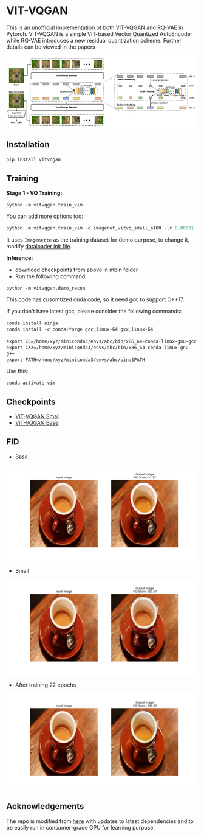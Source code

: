 <div id="top"></div>

# VIT-VQGAN

This is an unofficial implementation of both [ViT-VQGAN](https://arxiv.org/abs/2110.04627) and [RQ-VAE](https://arxiv.org/abs/2110.04627) in Pytorch. ViT-VQGAN is a simple ViT-based Vector Quantized AutoEncoder while RQ-VAE introduces a new residual quantization scheme. Further details can be viewed in the papers

![](https://raw.githubusercontent.com/henrywoo/vim/main/vitvqgan.png)


## Installation

```python
pip install vitvqgan 
```


## Training

**Stage 1 - VQ Training:**
```
python -m vitvqgan.train_vim
```

You can add more options too:

```python
python -m vitvqgan.train_vim -c imagenet_vitvq_small_a100 -lr 0.00001 -e 100 -ng 6
```

It uses `Imagenette` as the training dataset for demo purpose, to change it, modify [dataloader init file](vitvqgan/dataloader/__init__.py).

**Inference:**
- download checkpoints from above in mbin folder
- Run the following command:
```
python -m vitvqgan.demo_recon
```

This code has cusomtized cuda code, so it need gcc to support C++17.

If you don't have latest gcc, please consider the following commands:

```
conda install ninja
conda install -c conda-forge gcc_linux-64 gxx_linux-64

export CC=/home/xyz/miniconda3/envs/abc/bin/x86_64-conda-linux-gnu-gcc
export CXX=/home/xyz/miniconda3/envs/abc/bin/x86_64-conda-linux-gnu-g++
export PATH=/home/xyz/miniconda3/envs/abc/bin:$PATH
```

Use this:

```
conda activate vim
```

## Checkpoints

- [ViT-VQGAN Small](https://drive.google.com/file/d/1jbjD4q0iJpXrRMVSYJRIvM_94AxA1EqJ/view?usp=sharing) 
- [ViT-VQGAN Base](https://drive.google.com/file/d/1syv0t3nAJ-bETFgFpztw9cPXghanUaM6/view?usp=sharing)

## FID

- Base

![](imgs/base.png)

- Small

![](imgs/small.png)

- After training 22 epochs

![](imgs/small_epoch_22.png)

## Acknowledgements

The repo is modified from [here](https://github.com/thuanz123/enhancing-transformers) with updates to latest dependencies and to be easily run in consumer-grade GPU for learning purpose.

